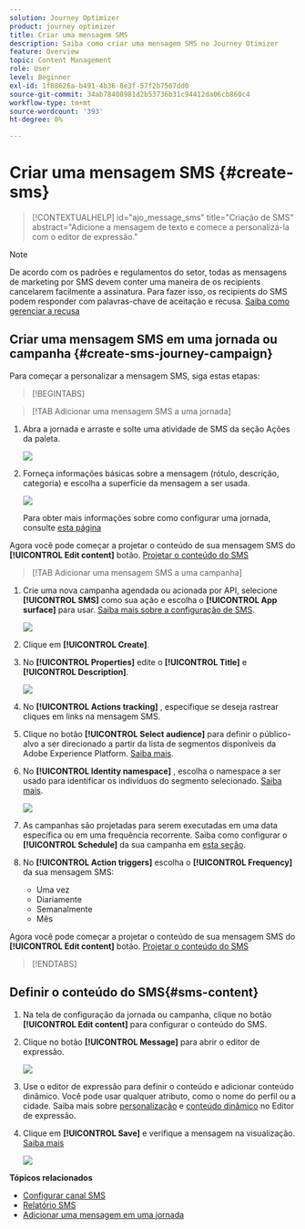 ```yaml
---
solution: Journey Optimizer
product: journey optimizer
title: Criar uma mensagem SMS
description: Saiba como criar uma mensagem SMS no Journey Otimizer
feature: Overview
topic: Content Management
role: User
level: Beginner
exl-id: 1f88626a-b491-4b36-8e3f-57f2b7567dd0
source-git-commit: 34ab78408981d2b53736b31c94412da06cb860c4
workflow-type: tm+mt
source-wordcount: '393'
ht-degree: 0%

---
```


# Criar uma mensagem SMS {#create-sms}

>[!CONTEXTUALHELP]
>id="ajo_message_sms"
>title="Criação de SMS"
>abstract="Adicione a mensagem de texto e comece a personalizá-la com o editor de expressão."

>[!NOTE]
>
>De acordo com os padrões e regulamentos do setor, todas as mensagens de marketing por SMS devem conter uma maneira de os recipients cancelarem facilmente a assinatura. Para fazer isso, os recipients do SMS podem responder com palavras-chave de aceitação e recusa. [Saiba como gerenciar a recusa](../privacy/opt-out.md#sms-opt-out-management-sms-opt-out-management)

## Criar uma mensagem SMS em uma jornada ou campanha {#create-sms-journey-campaign}

Para começar a personalizar a mensagem SMS, siga estas etapas:

>[!BEGINTABS]

>[!TAB Adicionar uma mensagem SMS a uma jornada]

1. Abra a jornada e arraste e solte uma atividade de SMS da seção Ações da paleta.

   ![](assets/sms_create_1.png)

1. Forneça informações básicas sobre a mensagem (rótulo, descrição, categoria) e escolha a superfície da mensagem a ser usada.

   ![](assets/sms_create_2.png)

   Para obter mais informações sobre como configurar uma jornada, consulte [esta página](../building-journeys/journey-gs.md)

Agora você pode começar a projetar o conteúdo de sua mensagem SMS do **[!UICONTROL Edit content]** botão. [Projetar o conteúdo do SMS](#sms-content)

>[!TAB Adicionar uma mensagem SMS a uma campanha]

1. Crie uma nova campanha agendada ou acionada por API, selecione **[!UICONTROL SMS]** como sua ação e escolha o **[!UICONTROL App surface]** para usar. [Saiba mais sobre a configuração de SMS](sms-configuration.md).

   ![](assets/sms_create_3.png)

1. Clique em **[!UICONTROL Create]**.

1. No **[!UICONTROL Properties]** edite o **[!UICONTROL Title]** e **[!UICONTROL Description]**.

   ![](assets/sms_create_4.png)

1. No **[!UICONTROL Actions tracking]** , especifique se deseja rastrear cliques em links na mensagem SMS.

1. Clique no botão **[!UICONTROL Select audience]** para definir o público-alvo a ser direcionado a partir da lista de segmentos disponíveis da Adobe Experience Platform. [Saiba mais](../segment/about-segments.md).

1. No **[!UICONTROL Identity namespace]** , escolha o namespace a ser usado para identificar os indivíduos do segmento selecionado. [Saiba mais](../event/about-creating.md#select-the-namespace).

   ![](assets/sms_create_5.png)

1. As campanhas são projetadas para serem executadas em uma data específica ou em uma frequência recorrente. Saiba como configurar o **[!UICONTROL Schedule]** da sua campanha em [esta seção](../campaigns/create-campaign.md#schedule).

1. No **[!UICONTROL Action triggers]** escolha o **[!UICONTROL Frequency]** da sua mensagem SMS:

   * Uma vez
   * Diariamente
   * Semanalmente
   * Mês

Agora você pode começar a projetar o conteúdo de sua mensagem SMS do **[!UICONTROL Edit content]** botão. [Projetar o conteúdo do SMS](#sms-content)

>[!ENDTABS]

## Definir o conteúdo do SMS{#sms-content}

1. Na tela de configuração da jornada ou campanha, clique no botão **[!UICONTROL Edit content]** para configurar o conteúdo do SMS.

1. Clique no botão **[!UICONTROL Message]** para abrir o editor de expressão.

   ![](assets/sms-content.png)

1. Use o editor de expressão para definir o conteúdo e adicionar conteúdo dinâmico. Você pode usar qualquer atributo, como o nome do perfil ou a cidade. Saiba mais sobre [personalização](../personalization/personalize.md) e [conteúdo dinâmico](../personalization/get-started-dynamic-content.md) no Editor de expressão.

1. Clique em **[!UICONTROL Save]** e verifique a mensagem na visualização. [Saiba mais](send-sms.md)

   ![](assets/sms-content-preview.png)

**Tópicos relacionados**

* [Configurar canal SMS](sms-configuration.md)
* [Relatório SMS](../reports/journey-global-report.md#sms-global)
* [Adicionar uma mensagem em uma jornada](../building-journeys/journeys-message.md)
